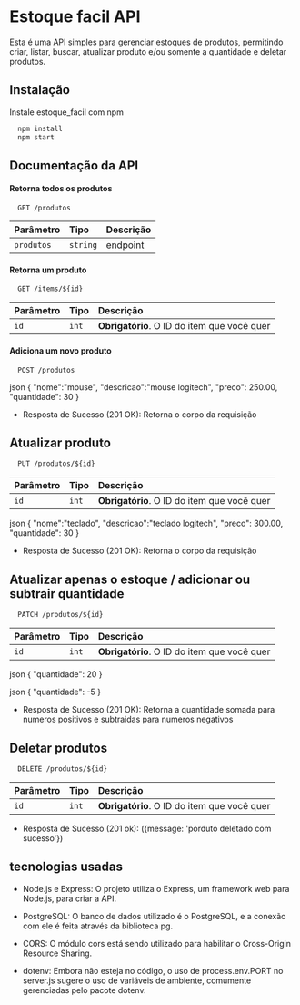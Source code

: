 
# Estoque facil API

Esta é uma API simples para gerenciar estoques de produtos, permitindo criar, listar, buscar, atualizar produto e/ou somente a quantidade e deletar produtos.




## Instalação

Instale estoque_facil com npm

```bash
  npm install
  npm start
```
    
## Documentação da API

#### Retorna todos os produtos

```http
  GET /produtos
```

| Parâmetro   | Tipo       | Descrição                           |
| :---------- | :--------- | :---------------------------------- |
| `produtos` | `string` | endpoint

#### Retorna um produto

```http
  GET /items/${id}
```

| Parâmetro   | Tipo       | Descrição                                   |
| :---------- | :--------- | :------------------------------------------ |
| `id`      | `int` | **Obrigatório**. O ID do item que você quer |

#### Adiciona um novo produto

```http
  POST /produtos
```

json {
    "nome":"mouse",
	"descricao":"mouse logitech",
	"preco": 250.00,
	"quantidade": 30
}

* Resposta de Sucesso (201 OK): Retorna o corpo da requisição

## Atualizar produto

```http
  PUT /produtos/${id}
```
| Parâmetro   | Tipo       | Descrição                                   |
| :---------- | :--------- | :------------------------------------------ |
| `id`      | `int` | **Obrigatório**. O ID do item que você quer |

json {
    "nome":"teclado",
	"descricao":"teclado logitech",
	"preco": 300.00,
	"quantidade": 30
}

* Resposta de Sucesso (201 OK): Retorna o corpo da requisição

## Atualizar apenas o estoque / adicionar ou subtrair quantidade

```http
  PATCH /produtos/${id}
```
| Parâmetro   | Tipo       | Descrição                                   |
| :---------- | :--------- | :------------------------------------------ |
| `id`      | `int` | **Obrigatório**. O ID do item que você quer |

json {
    "quantidade": 20
}

json {
    "quantidade": -5
}

* Resposta de Sucesso (201 OK): Retorna a quantidade somada para numeros positivos e subtraidas para numeros negativos

## Deletar produtos

```http
  DELETE /produtos/${id}
```
| Parâmetro   | Tipo       | Descrição                                   |
| :---------- | :--------- | :------------------------------------------ |
| `id`      | `int` | **Obrigatório**. O ID do item que você quer |

* Resposta de Sucesso (201 ok): ({message: 'porduto deletado com sucesso'})








## tecnologias usadas

* Node.js e Express: O projeto utiliza o Express, um framework web para Node.js, para criar a API.

* PostgreSQL: O banco de dados utilizado é o PostgreSQL, e a conexão com ele é feita através da biblioteca pg.

* CORS: O módulo cors está sendo utilizado para habilitar o Cross-Origin Resource Sharing.

* dotenv: Embora não esteja no código, o uso de process.env.PORT no server.js sugere o uso de variáveis de ambiente, comumente gerenciadas pelo pacote dotenv.

